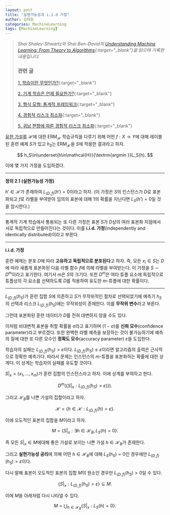 ```yaml
---
layout: post
title: "실현가능성과 i.i.d 가정"
author: 김태원
categories: MachineLearning
tags: [MachineLearning]
---
```


> *Shai Shalev-Shwartz와 Shai Ben-David의 [Understanding Machine Learning: From Theory to Algorithms](https://www.cs.huji.ac.il/~shais/UnderstandingMachineLearning/understanding-machine-learning-theory-algorithms.pdf){:target="_blank"}을 읽으며 기록한 내용입니다.*
>
> <h3>관련 글</h3>
>
> [1. 학습이란 무엇인가?](https://pangmoo-ktw.github.io/pangmoo-KTW/uml0){:target="_blank"} 
>
> [2. 기계 학습은 언제 필요한가?](https://pangmoo-ktw.github.io/pangmoo-KTW/uml02){:target="_blank"}
>
> [3. 형식 모형: 통계적 프레임워크](https://pangmoo-ktw.github.io/pangmoo-KTW/uml21){:target="_blank"}
>
> [4. 경험적 리스크 최소화](https://pangmoo-ktw.github.io/pangmoo-KTW/uml22){:target="_blank"}
>
> [5. 귀납 편향에 따른 경험적 리스크 최소화](https://pangmoo-ktw.github.io/pangmoo-KTW/uml23){:target="_blank"}


[유한 가설류](https://pangmoo-ktw.github.io/pangmoo-KTW/uml6) $\mathcal{H}$에 대한 $\textrm{ERM}_{\mathcal{H}}$ 학습규칙을 다루기 위해
어떤 $f:X\rightarrow Y$에 대해 레이블된 훈련 예제 $S$가 있고 $h_S$는 $\textrm{ERM}_{\mathcal{H}}$을 $S$에 적용한 결과라고 하자.

$$
h_S\in\underset{h\in\mathcal{H}}{\textrm{argmin }}L_S(h).
$$

이에 몇 가지 가정을 도입하겠다.

---
**정의 2.1 (실현가능성 가정)**

$h'\in\mathcal{H}$가 존재하여 $L_{(D,f)}(h')=0$이라고 하자. 
(이 가정은 $S$의 인스턴스가 $D$로 표본화되고 $f$로 라벨을 부여받아  임의의 표본에 대해 $1$의 확률을 지닌다면 $L_S(h')=0$일 것을 암시한다.)

---

통계적 기계 학습에서 통용되는 또 다른 가정은 표본 $S$가 $D$상의 여러 표본화 지점에서 서로 독립적으로 만들어진다는 것이다. 
이를 **i.i.d. 가정**(independently and identically distributed)이라고 부른다.

---
**i.i.d. 가정** 

훈련 예제는 분포 $D$에 따라 **고유하고 독립적으로 분포된다**고 하자.
즉, 모든 $x_i\in S$는 $D$에 따라 새롭게 표본화된 다음 라벨 함수 $f$에 의해 라벨을 부여받는다.
이 가정을 $S\sim D^m$이라고 표기한다.
여기서 $m$은 $S$의 크기다.
또한 $D^m$은 여타 튜플 요소에 독립적으로 튜플상의 각 요소를 선택하도록 $D$를 적용하여 유도한 $m$-튜플에 대한 확률이다.

---

$L_{(D,f)}(h_S)$가 훈련 집합 $S$에 의존하고 $S$가 무작위적인 절차로 선택되었기에 예측기 $h_S$의 선택과 리스크 $L_{(D,f)}(h_S)$에는 무작위성이 존재한다.
이를 **무작위 변수**라고 부른다.

그런데 표본화된 훈련 데이터가 $D$를 전혀 대변하지 않을 수도 있다.

이처럼 비대변적 표본을 취할 확률을 $\sigma$라고 표기하며 $(1-\sigma)$를 **신뢰 모수**(confidence parameter)라고 부르겠다.
또한 완벽한 라벨 예측을 보장하는 것이 불가능하기에 예측의 질에 대한 또 다른 모수인 **정확도 모수**(accuracy parameter) $\varepsilon$을 도입한다.

학습자의 실패는 $L_{(D,f)}(h_S)>\varepsilon$이다.
$L_{(D,f)}(h_S)\leq\varepsilon$이라면 알고리즘의 출력은 근사적으로 정확한 예측기다.
따라서 문제는 인스턴스의 $m$-튜플을 표본화하는 확률에 대한 상계다.
이 상계는 학습자의 실패를 유도할 것이다.

$S|_x=(x_1,\ldots,x_m)$가 훈련 집합의 인스턴스라고 하자.
이에 상계를 부여하고 한다.

$$
D^m(\lbrace S|_x:L_{(D,f)}(h_S)>\varepsilon)\rbrace).
$$

그리고 $\mathcal{H}_B$를 나쁜 가설의 집합이라고 하자.

$$
\mathcal{H}=\lbrace h\in\mathcal{H}:L_{(D,f)}(h)>\varepsilon\rbrace.
$$

이에 오도적인 표본의 집합을 $M$이라고 하자.

$$
M=\lbrace S\vert_x:\exists h\in\mathcal{H}_B,L_S(h)=0\rbrace.
$$

즉 모든 $S\vert_x\in M$에대해 좋은 가설로 보이는 나쁜 가설 $h\in\mathcal{H}_B$가 존재한다.

그리고 **실현가능성 공리**에 의해 어떤 $h\in\mathcal{H}_B$에 대해 $L_S(h_S)=0$인 경우에만 $L_{(D,f)}(h_S)>\varepsilon$이다.

다시 말해 표본이 오도적인 표본의 집합 $M$의 원소인 경우만 $L_(D,f)(h_S)>0$일 수 있다.

$$
\lbrace S|_x:L_{(D,f)}(h_S)>\varepsilon\rbrace\subseteq M.
$$

이에 $M$을 아래처럼 다시 나타낼 수 있다.

$$
M = \bigcup_{h\in\mathcal{H}_B}\lbrace S|_x:L_S(h)=0\rbrace.
$$
